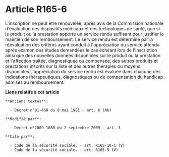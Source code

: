 # Article R165-6

L'inscription ne peut être renouvelée, après avis de la       Commission nationale d'évaluation des dispositifs médicaux et
des technologies de santé, que si le produit ou la prestation apporte un service rendu suffisant pour justifier le maintien
de son remboursement. Le service rendu est déterminé par la réévaluation des critères ayant conduit à l'appréciation du
service attendu après examen des études demandées le cas échéant lors de l'inscription ainsi que des nouvelles données
disponibles sur le produit ou la prestation et l'affection traitée, diagnostiquée ou compensée, des autres produits et
prestations inscrits sur la liste et des autres thérapies ou moyens disponibles.L'appréciation du service rendu est évaluée
dans chacune des indications thérapeutiques, diagnostiques ou de compensation du handicap admises au remboursement.

**Liens relatifs à cet article**

	**Anciens textes**:

	  - Décret n°81-460 du 8 mai 1981 - art. 6 (Ab)

	**Modifié par**:

	  - Décret n°2009-1088 du 2 septembre 2009 - art. 3

	**Cité par**:

	  - Code de la sécurité sociale. - art. R165-10-1 (V)
	  - Code de la sécurité sociale. - art. R165-5 (V)
